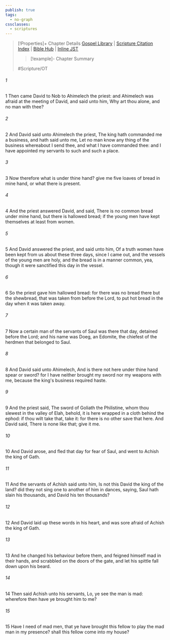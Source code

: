 ```yaml
---
publish: true
tags:
  - no-graph
cssclasses:
  - scriptures
---
```

>[!Properties]+ Chapter Details
>[Gospel Library](https://churchofjesuschrist.org/study/scriptures/ot/1-sam/21?lang=eng)    |    [Scripture Citation Index](https://scriptures.byu.edu/#06d15::c06d15)    |    [Bible Hub](https://biblehub.com/1_samuel/21.htm)    |    [Inline JST](https://scripturetoolbox.com/html/ic/1Samuel/21.html)
>>[!example]- Chapter Summary
>> 
> 
>
>#Scripture/OT
###### 1
1 Then came David to Nob to Ahimelech the priest: and Ahimelech was afraid at the meeting of David, and said unto him, Why art thou alone, and no man with thee?
###### 2
2 And David said unto Ahimelech the priest, The king hath commanded me a business, and hath said unto me, Let no man know any thing of the business whereabout I send thee, and what I have commanded thee: and I have appointed my servants to such and such a place.
###### 3
3 Now therefore what is under thine hand? give me five loaves of bread in mine hand, or what there is present.
###### 4
4 And the priest answered David, and said, There is no common bread under mine hand, but there is hallowed bread; if the young men have kept themselves at least from women.
###### 5
5 And David answered the priest, and said unto him, Of a truth women have been kept from us about these three days, since I came out, and the vessels of the young men are holy, and the bread is in a manner common, yea, though it were sanctified this day in the vessel.
###### 6
6 So the priest gave him hallowed bread: for there was no bread there but the shewbread, that was taken from before the Lord, to put hot bread in the day when it was taken away.
###### 7
7 Now a certain man of the servants of Saul was there that day, detained before the Lord; and his name was Doeg, an Edomite, the chiefest of the herdmen that belonged to Saul.
###### 8
8 And David said unto Ahimelech, And is there not here under thine hand spear or sword? for I have neither brought my sword nor my weapons with me, because the king's business required haste.
###### 9
9 And the priest said, The sword of Goliath the Philistine, whom thou slewest in the valley of Elah, behold, it is here wrapped in a cloth behind the ephod: if thou wilt take that, take it: for there is no other save that here. And David said, There is none like that; give it me.
###### 10
10 And David arose, and fled that day for fear of Saul, and went to Achish the king of Gath.
###### 11
11 And the servants of Achish said unto him, Is not this David the king of the land? did they not sing one to another of him in dances, saying, Saul hath slain his thousands, and David his ten thousands?
###### 12
12 And David laid up these words in his heart, and was sore afraid of Achish the king of Gath.
###### 13
13 And he changed his behaviour before them, and feigned himself mad in their hands, and scrabbled on the doors of the gate, and let his spittle fall down upon his beard.
###### 14
14 Then said Achish unto his servants, Lo, ye see the man is mad: wherefore then have ye brought him to me?
###### 15
15 Have I need of mad men, that ye have brought this fellow to play the mad man in my presence? shall this fellow come into my house?
